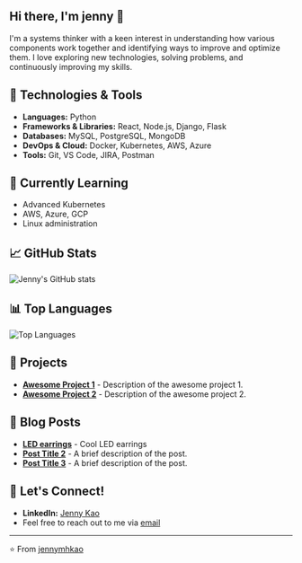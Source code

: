 ## Hi there, I'm jenny 👋

I'm a systems thinker with a keen interest in understanding how various components work together and identifying ways to improve and optimize them. I love exploring new technologies, solving problems, and continuously improving my skills.

## 🔧 Technologies & Tools

- **Languages:** Python 
- **Frameworks & Libraries:** React, Node.js, Django, Flask
- **Databases:** MySQL, PostgreSQL, MongoDB
- **DevOps & Cloud:** Docker, Kubernetes, AWS, Azure 
- **Tools:** Git, VS Code, JIRA, Postman

## 🌱 Currently Learning

- Advanced Kubernetes
- AWS, Azure, GCP
- Linux administration

## 📈 GitHub Stats

![Jenny's GitHub stats](https://github-readme-stats.vercel.app/api?username=jennymhkao&show_icons=true&theme=radical)

## 📊 Top Languages

![Top Languages](https://github-readme-stats.vercel.app/api/top-langs/?username=jennymhkao&layout=compact&theme=radical)

## 🌟 Projects

- [**Awesome Project 1**](https://github.com/jennymhkao/awesome-project-1) - Description of the awesome project 1.
- [**Awesome Project 2**](https://github.com/jennymhkao/awesome-project-2) - Description of the awesome project 2. 

## 📝 Blog Posts

- [**LED earrings**](https://jennymhkao.github.io/learning/2022/02/03/LED-earrings.html) - Cool LED earrings
- [**Post Title 2**](https://jennymhkao.medium.com/post-title-2) - A brief description of the post.
- [**Post Title 3**](https://jennymhkao.medium.com/post-title-3) - A brief description of the post.

## 💬 Let's Connect!

- **LinkedIn:** [Jenny Kao](https://www.linkedin.com/in/jennymhkao/)
- Feel free to reach out to me via [email](mailto:jennymhkao@gmail.com) 

---

⭐️ From [jennymhkao](https://github.com/jennymhkao)
